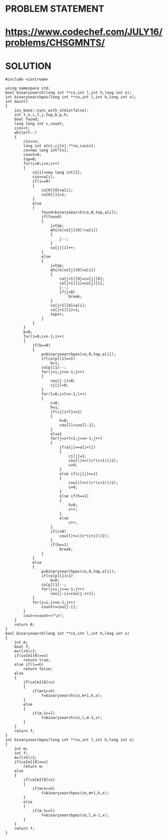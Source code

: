# PROBLEM STATEMENT
# https://www.codechef.com/JULY16/problems/CHSGMNTS/

# SOLUTION
    #include <iostream>
 
    using namespace std;
    bool binarysearch(long int **co,int l,int h,long int x);
    int binarysearchpos(long int **co,int l,int h,long int x);
    int main()
    {
        ios_base::sync_with_stdio(false);
        int t,n,i,l,j,top,b,p,h;
        bool found;
        long long int c,count;
        cin>>t;
        while(t--)
        {
            cin>>n;
            long int a[n],cj[n],**co,cou[n];
            co=new long int*[n];
            count=0;
            top=0;
            for(i=0;i<n;i++)
            {
                co[i]=new long int[2];
                cin>>a[i];
                if(i==0)
                {
                    co[0][0]=a[i];
                    co[0][1]=1;
                }
                else
                {
                    found=binarysearch(co,0,top,a[i]);
                    if(found)
                    {
                        j=top;
                        while(co[j][0]!=a[i])
                        {
                            j--;
                        }
                        co[j][1]++;
                    }
                    else
                    {
                        j=top;
                        while(co[j][0]>a[i])
                        {
                            co[j+1][0]=co[j][0];
                            co[j+1][1]=co[j][1];
                            j--;
                            if(j<0)
                                break;
                        }
                        co[j+1][0]=a[i];
                        co[j+1][1]=1;
                        top++;
                    }
                }
            }
            b=0;
            for(i=0;i<n-1;i++)
            {
                if(b==0)
                {
                    p=binarysearchpos(co,0,top,a[i]);
                    if(co[p][1]==1)
                        b=1;
                    co[p][1]--;
                    for(j=i;j<=n-1;j++)
                    {
                        cou[j-i]=0;
                        cj[j]=0;
                    }
                    for(l=0;i+l<n-1;l++)
                    {
                        c=0;
                        h=1;
                        if(cj[i+l]==1)
                        {
                            h=0;
                            cou[l]=cou[l-1];
                        }
                        else{
                        for(j=i+l+1;j<=n-1;j++)
                        {
                            if(a[j]==a[i+l])
                            {
                                cj[j]=1;
                                cou[l]+=((c*(c+1))/2);
                                c=0;
                            }
                            else if(cj[j]==1)
                            {
                                cou[l]+=((c*(c+1))/2);
                                c=0;
                            }
                            else if(h==1)
                            {
                                h=0;
                                c++;
                            }
                            else
                                c++;
                        }
                        if(c>0)
                            cou[l]+=((c*(c+1))/2);
                        }
                        if(h==1)
                            break;
                    }
                }
                else
                {
                    p=binarysearchpos(co,0,top,a[i]);
                    if(co[p][1]>1)
                        b=0;
                    co[p][1]--;
                    for(j=i;j<=n-1;j++)
                        cou[j-i]=cou[j-i+1];
                }
                for(j=i;j<=n-1;j++)
                    count+=cou[j-i];
            }
            cout<<count<<"\n";
        }
        return 0;
    }
    bool binarysearch(long int **co,int l,int h,long int x)
    {
        int m;
        bool f;
        m=(l+h)/2;
        if(co[m][0]==x)
            return true;
        else if(l==h)
            return false;
        else
        {
            if(co[m][0]<x)
            {
                if(m+1<=h)
                    f=binarysearch(co,m+1,h,x);
            }
            else
            {
                if(m-1>=l)
                    f=binarysearch(co,l,m-1,x);
            }
        }
        return f;
    }
    int binarysearchpos(long int **co,int l,int h,long int x)
    {
        int m;
        int f;
        m=(l+h)/2;
        if(co[m][0]==x)
            return m;
        else
        {
            if(co[m][0]<x)
            {
                if(m+1<=h)
                    f=binarysearchpos(co,m+1,h,x);
            }
            else
            {
                if(m-1>=l)
                    f=binarysearchpos(co,l,m-1,x);
            }
        }
        return f;
    }
